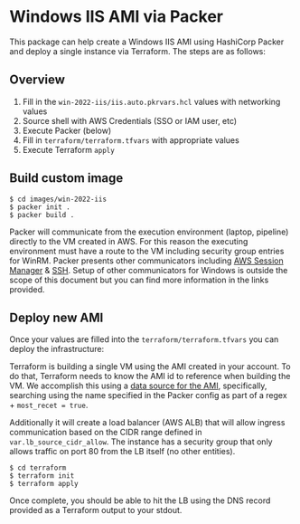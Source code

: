 # Windows IIS AMI via Packer 

This package can help create a Windows IIS AMI using HashiCorp Packer and deploy a single instance via Terraform. The steps are as follows:

## Overview

1. Fill in the `win-2022-iis/iis.auto.pkrvars.hcl` values with networking values
1. Source shell with AWS Credentials (SSO or IAM user, etc)
1. Execute Packer (below)
1. Fill in `terraform/terraform.tfvars` with appropriate values
1. Execute Terraform `apply`

## Build custom image

```shell
$ cd images/win-2022-iis
$ packer init .
$ packer build .
```

Packer will communicate from the execution environment (laptop, pipeline) directly to the VM created in AWS. For this reason the executing environment must have a route to the VM including security group entries for WinRM. Packer presents other communicators including [AWS Session Manager](https://developer.hashicorp.com/packer/integrations/hashicorp/amazon/latest/components/builder/ebs#session-manager-connections) & [SSH](https://developer.hashicorp.com/packer/docs/communicators/ssh). Setup of other communicators for Windows is outside the scope of this document but you can find more information in the links provided.

## Deploy new AMI

Once your values are filled into the `terraform/terraform.tfvars` you can deploy the infrastructure:

Terraform is building a single VM using the AMI created in your account. To do that, Terraform needs to know the AMI id to reference when building the VM. We accomplish this using a [data source for the AMI](https://registry.terraform.io/providers/hashicorp/aws/latest/docs/data-sources/ami), specifically, searching using the name specified in the Packer config as part of a regex + `most_recet = true`.

Additionally it will create a load balancer (AWS ALB) that will allow ingress communication based on the CIDR range defined in `var.lb_source_cidr_allow`. The instance has a security group that only allows traffic on port 80 from the LB itself (no other entities).

```shell
$ cd terraform
$ terraform init
$ terraform apply
```

Once complete, you should be able to hit the LB using the DNS record provided as a Terraform output to your stdout.